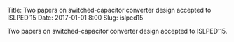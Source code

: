 Title: Two papers on switched-capacitor converter design accepted to ISLPED’15
Date: 2017-01-01 8:00
Slug: islped15

Two papers on switched-capacitor converter design accepted to ISLPED’15.
